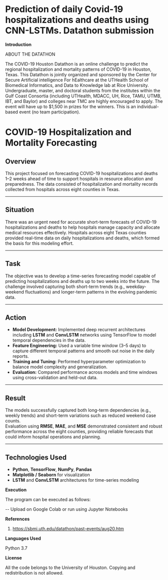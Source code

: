 # Prediction of daily Covid-19 hospitalizations and deaths using CNN-LSTMs. Datathon submission


**Introduction**

ABOUT THE DATATHON

The COVID-19 Houston Datathon is an online challenge to predict the regional hospitalization and mortality patterns of COVID-19 in Houston, Texas. This Datathon is jointly 
organized and sponsored by the Center for Secure Artificial intelligence For hEalthcare at the UTHealth School of Biomedical Informatics, and Data to Knowledge lab at 
Rice University. Undergraduate, master, and doctoral students from the institutes within the Gulf Coast Consortia (including UTHealth, MDACC, UH, Rice, TAMU, UTMB, IBT, 
and Baylor) and colleges near TMC are highly encouraged to apply. The event will have up to $1,500 in prizes for the winners. This is an individual-based event (no team 
participation).



# COVID-19 Hospitalization and Mortality Forecasting

## Overview
This project focused on forecasting COVID-19 hospitalizations and deaths 1–2 weeks ahead of time to support hospitals in resource allocation and preparedness. The data consisted of hospitalization and mortality records collected from hospitals across eight counties in Texas.

---

## Situation
There was an urgent need for accurate short-term forecasts of COVID-19 hospitalizations and deaths to help hospitals manage capacity and allocate medical resources effectively. Hospitals across eight Texas counties provided real-time data on daily hospitalizations and deaths, which formed the basis for this modeling effort.

---

## Task
The objective was to develop a time-series forecasting model capable of predicting hospitalizations and deaths up to two weeks into the future. The challenge involved capturing both short-term trends (e.g., weekday-weekend fluctuations) and longer-term patterns in the evolving pandemic data.

---

## Action
- **Model Development:** Implemented deep recurrent architectures including **LSTM** and **ConvLSTM** networks using TensorFlow to model temporal dependencies in the data.  
- **Feature Engineering:** Used a variable time window (3–5 days) to capture different temporal patterns and smooth out noise in the daily reports.  
- **Training and Tuning:** Performed hyperparameter optimization to balance model complexity and generalization.  
- **Evaluation:** Compared performance across models and time windows using cross-validation and held-out data.

---

## Result
The models successfully captured both long-term dependencies (e.g., weekly trends) and short-term variations such as reduced weekend case counts.  
Evaluation using **RMSE**, **MAE**, and **MSE** demonstrated consistent and robust performance across the eight counties, providing reliable forecasts that could inform hospital operations and planning.

---

## Technologies Used
- **Python**, **TensorFlow**, **NumPy**, **Pandas**
- **Matplotlib / Seaborn** for visualization
- **LSTM** and **ConvLSTM** architectures for time-series modeling



**Execution**

The program can be executed as follows:

-- Upload on Google Colab or run using Jupyter Notebooks

**References**
1. https://sbmi.uth.edu/datathon/past-events/aug20.htm

**Languages Used**

Python 3.7

**License**

All the code belongs to the University of Houston. Copying and redistribution is not allowed.


